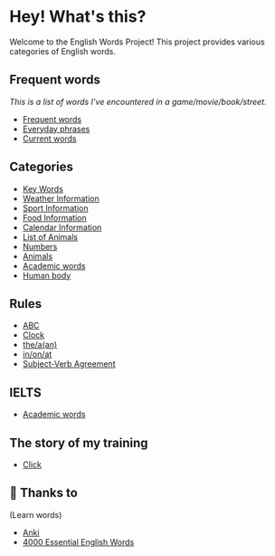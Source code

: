 # Hey! What's this?

Welcome to the English Words Project! This project provides various categories of English words.

## Frequent words

*This is a list of words I've encountered in a game/movie/book/street.*

- [Frequent words](frequently_occurring_words.md)
- [Everyday phrases](everyday_phrases.md)
- [Current words](current_words.md)

## Categories

- [Key Words](group_words/key_words.md)
- [Weather Information](group_words/weather_info.md)
- [Sport Information](group_words/sport_info.md)
- [Food Information](group_words/food_info.md)
- [Calendar Information](group_words/calendar_info.md)
- [List of Animals](group_words/animals_info.md)
- [Numbers](group_words/numbers_info.md)
- [Animals](group_words/animals_info.md)
- [Academic words](group_words/academic_info.md)
- [Human body](group_words/human_body.md)

## Rules

- [ABC](rules/alphabet.md)
- [Clock](rules/clock.md)
- [the/a(an)](rules/the_or_a.md)
- [in/on/at](rules/in_on_at.md)
- [Subject-Verb Agreement](rules/subject_verb_areement.md)

## IELTS

- [Academic words](group_words/academic_info.md)

## The story of my training

- [Click](log_dialog)

## 💝 Thanks to

(Learn words)
- [Anki](https://apps.ankiweb.net/)
- [4000 Essential English Words](https://ankiweb.net/shared/info/1104981491)
